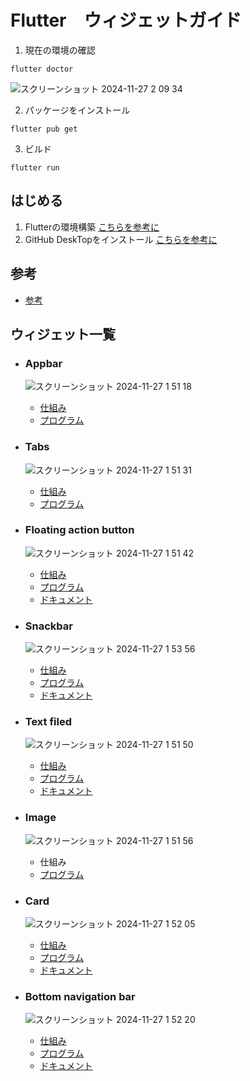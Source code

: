 # Flutter　ウィジェットガイド
1. 現在の環境の確認
```
flutter doctor
```
![スクリーンショット 2024-11-27 2 09 34](https://github.com/user-attachments/assets/41f9d739-c64f-4ba7-abe0-abf421eec6b4)

2. パッケージをインストール
```
flutter pub get
```
3. ビルド
``` 
flutter run
```

## はじめる
1. Flutterの環境構築 [こちらを参考に](https://qiita.com/shimizu-m1127/items/d8dfc2179bc01baaef6b)
2. GitHub DeskTopをインストール [こちらを参考に](https://zenn.dev/iput_app/articles/841f47a0cf104a)

## 参考
- [参考](https://m3.material.io/components)
  
## ウィジェット一覧
- ### Appbar
  ![スクリーンショット 2024-11-27 1 51 18](https://github.com/user-attachments/assets/3c74a079-0f70-4061-bebb-487caa3aee8d)
  - [仕組み](https://m3.material.io/components/top-app-bar/guidelines)
  - [プログラム](https://api.flutter.dev/flutter/material/AppBar-class.html)

- ### Tabs
  ![スクリーンショット 2024-11-27 1 51 31](https://github.com/user-attachments/assets/6537d8b9-53b8-44f8-9c96-61c7aa9a60d7)
  - [仕組み](https://m3.material.io/components/tabs/guidelines)
  - [プログラム](https://api.flutter.dev/flutter/material/TabBar-class.html)
  
- ### Floating action button
  ![スクリーンショット 2024-11-27 1 51 42](https://github.com/user-attachments/assets/c702b330-1b91-4d9e-8188-305e97ae427c)
  - [仕組み](https://m3.material.io/components/floating-action-button/guidelines)
  - [プログラム](https://github.com/iput-solution-dev/flutter_guide/blob/main/lib/components/floating_action_button.dart)
  - [ドキュメント](https://api.flutter.dev/flutter/material/FloatingActionButton-class.html)
    
- ### Snackbar
  ![スクリーンショット 2024-11-27 1 53 56](https://github.com/user-attachments/assets/e539ada9-15f9-433c-bfda-d1c7eaf978f5)
  - [仕組み](https://m3.material.io/components/snackbar/guidelines)
  - [プログラム](https://github.com/iput-solution-dev/flutter_guide/blob/main/lib/components/floating_action_button.dart)
  - [ドキュメント](https://api.flutter.dev/flutter/material/SnackBar-class.html)
    
- ### Text filed
  ![スクリーンショット 2024-11-27 1 51 50](https://github.com/user-attachments/assets/09bec8ea-2a11-4c28-9167-5ea6e6b156ab)
  - [仕組み](https://m3.material.io/components/text-fields/guideline)
  - [プログラム](https://github.com/iput-solution-dev/flutter_guide/blob/main/lib/components/custom_text_field.dart)
  - [ドキュメント](https://api.flutter.dev/flutter/material/TextField-class.html)
    
- ### Image
  ![スクリーンショット 2024-11-27 1 51 56](https://github.com/user-attachments/assets/c26f47c7-db27-4993-ac03-9a457a4f43b0)
  - 仕組み
  - [プログラム](https://api.flutter.dev/flutter/widgets/Image-class.html)
    
- ### Card
  ![スクリーンショット 2024-11-27 1 52 05](https://github.com/user-attachments/assets/40d22678-72f8-4348-9d6d-b90caf6b2d87)
  - [仕組み](https://m3.material.io/components/cards/guidelines)
  - [プログラム](https://github.com/iput-solution-dev/flutter_guide/blob/main/lib/components/custom_card.dart)
  - [ドキュメント](https://api.flutter.dev/flutter/material/Card-class.html)
    
- ### Bottom navigation bar
  ![スクリーンショット 2024-11-27 1 52 20](https://github.com/user-attachments/assets/92cbd029-09cf-44e6-8344-614033986645)
  - [仕組み](https://m3.material.io/components/navigation-bar/guidelines)
  - [プログラム](https://github.com/iput-solution-dev/flutter_guide/blob/main/lib/components/custom_bottom_navbar.dart)
  - [ドキュメント](https://api.flutter.dev/flutter/material/BottomNavigationBar-class.html)
